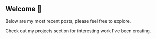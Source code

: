 ## Welcome :wave:

Below are my most recent posts, please feel free to explore.

Check out my projects section for interesting work I've been creating.